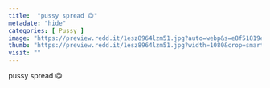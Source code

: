 ```yaml
---
title:  "pussy spread 😋"
metadate: "hide"
categories: [ Pussy ]
image: "https://preview.redd.it/1esz8964lzm51.jpg?auto=webp&s=e8f51819e83dec9807940e8fb7c86cbb9c77cf40"
thumb: "https://preview.redd.it/1esz8964lzm51.jpg?width=1080&crop=smart&auto=webp&s=4bfac34eed317e9969f1d8f9abc5a34d88265993"
visit: ""
---
```

pussy spread 😋
